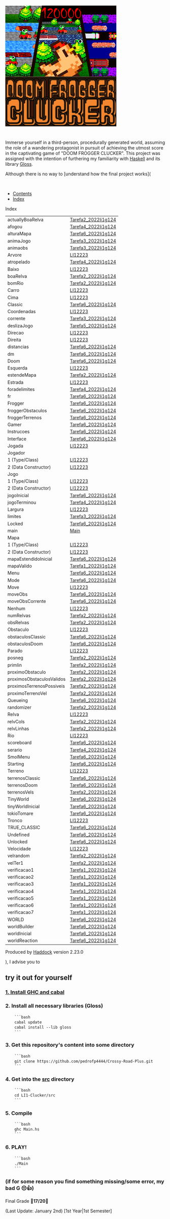 ![Doom Frogger Clucker](logo/versaoFinal.png)
#

Immerse yourself in a third-person, procedurally generated world, assuming the role of a wandering protagonist in pursuit of achieving the utmost score in the captivating game of "DOOM FROGGER CLUCKER".
This project was assigned with the intention of furthering my familiarity with [Haskell](https://www.haskell.org/) and its library [Gloss](http://gloss.ouroborus.net/).


Although there is no way to [understand how the final project works](<!DOCTYPE html PUBLIC "-//W3C//DTD XHTML 1.0 Transitional//EN" "http://www.w3.org/TR/xhtml1/DTD/xhtml1-transitional.dtd"><html xmlns="http://www.w3.org/1999/xhtml"><head><meta http-equiv="Content-Type" content="text/html; charset=UTF-8" /><meta name="viewport" content="width=device-width, initial-scale=1" /><title> (Index)</title><link href="linuwial.css" rel="stylesheet" type="text/css" title="Linuwial" /><link rel="stylesheet" type="text/css" href="quick-jump.css" /><script src="haddock-bundle.min.js" async="async" type="text/javascript"></script><script type="text/x-mathjax-config">MathJax.Hub.Config({ tex2jax: { processClass: "mathjax", ignoreClass: ".*" } });</script><script src="https://cdnjs.cloudflare.com/ajax/libs/mathjax/2.7.5/MathJax.js?config=TeX-AMS-MML_HTMLorMML" type="text/javascript"></script></head><body><div id="package-header"><span class="caption empty">&nbsp;</span><ul class="links" id="page-menu"><li><a href="index.html">Contents</a></li><li><a href="doc-index.html">Index</a></li></ul></div><div id="content"><div id="index"><p class="caption">Index</p><table><tr><td class="src">actuallyBoaRelva</td><td class="module"><a href="Tarefa2_2022li1g124.html#v:actuallyBoaRelva" title="Tarefa2_2022li1g124">Tarefa2_2022li1g124</a></td></tr><tr><td class="src">afogou</td><td class="module"><a href="Tarefa4_2022li1g124.html#v:afogou" title="Tarefa4_2022li1g124">Tarefa4_2022li1g124</a></td></tr><tr><td class="src">alturaMapa</td><td class="module"><a href="Tarefa6_2022li1g124.html#v:alturaMapa" title="Tarefa6_2022li1g124">Tarefa6_2022li1g124</a></td></tr><tr><td class="src">animaJogo</td><td class="module"><a href="Tarefa3_2022li1g124.html#v:animaJogo" title="Tarefa3_2022li1g124">Tarefa3_2022li1g124</a></td></tr><tr><td class="src">animaobs</td><td class="module"><a href="Tarefa3_2022li1g124.html#v:animaobs" title="Tarefa3_2022li1g124">Tarefa3_2022li1g124</a></td></tr><tr><td class="src">Arvore</td><td class="module"><a href="LI12223.html#v:Arvore" title="LI12223">LI12223</a></td></tr><tr><td class="src">atropelado</td><td class="module"><a href="Tarefa4_2022li1g124.html#v:atropelado" title="Tarefa4_2022li1g124">Tarefa4_2022li1g124</a></td></tr><tr><td class="src">Baixo</td><td class="module"><a href="LI12223.html#v:Baixo" title="LI12223">LI12223</a></td></tr><tr><td class="src">boaRelva</td><td class="module"><a href="Tarefa2_2022li1g124.html#v:boaRelva" title="Tarefa2_2022li1g124">Tarefa2_2022li1g124</a></td></tr><tr><td class="src">bomRio</td><td class="module"><a href="Tarefa2_2022li1g124.html#v:bomRio" title="Tarefa2_2022li1g124">Tarefa2_2022li1g124</a></td></tr><tr><td class="src">Carro</td><td class="module"><a href="LI12223.html#v:Carro" title="LI12223">LI12223</a></td></tr><tr><td class="src">Cima</td><td class="module"><a href="LI12223.html#v:Cima" title="LI12223">LI12223</a></td></tr><tr><td class="src">Classic</td><td class="module"><a href="Tarefa6_2022li1g124.html#v:Classic" title="Tarefa6_2022li1g124">Tarefa6_2022li1g124</a></td></tr><tr><td class="src">Coordenadas</td><td class="module"><a href="LI12223.html#t:Coordenadas" title="LI12223">LI12223</a></td></tr><tr><td class="src">corrente</td><td class="module"><a href="Tarefa3_2022li1g124.html#v:corrente" title="Tarefa3_2022li1g124">Tarefa3_2022li1g124</a></td></tr><tr><td class="src">deslizaJogo</td><td class="module"><a href="Tarefa5_2022li1g124.html#v:deslizaJogo" title="Tarefa5_2022li1g124">Tarefa5_2022li1g124</a></td></tr><tr><td class="src">Direcao</td><td class="module"><a href="LI12223.html#t:Direcao" title="LI12223">LI12223</a></td></tr><tr><td class="src">Direita</td><td class="module"><a href="LI12223.html#v:Direita" title="LI12223">LI12223</a></td></tr><tr><td class="src">distancias</td><td class="module"><a href="Tarefa6_2022li1g124.html#v:distancias" title="Tarefa6_2022li1g124">Tarefa6_2022li1g124</a></td></tr><tr><td class="src">dm</td><td class="module"><a href="Tarefa6_2022li1g124.html#v:dm" title="Tarefa6_2022li1g124">Tarefa6_2022li1g124</a></td></tr><tr><td class="src">Doom</td><td class="module"><a href="Tarefa6_2022li1g124.html#v:Doom" title="Tarefa6_2022li1g124">Tarefa6_2022li1g124</a></td></tr><tr><td class="src">Esquerda</td><td class="module"><a href="LI12223.html#v:Esquerda" title="LI12223">LI12223</a></td></tr><tr><td class="src">estendeMapa</td><td class="module"><a href="Tarefa2_2022li1g124.html#v:estendeMapa" title="Tarefa2_2022li1g124">Tarefa2_2022li1g124</a></td></tr><tr><td class="src">Estrada</td><td class="module"><a href="LI12223.html#v:Estrada" title="LI12223">LI12223</a></td></tr><tr><td class="src">foradelimites</td><td class="module"><a href="Tarefa4_2022li1g124.html#v:foradelimites" title="Tarefa4_2022li1g124">Tarefa4_2022li1g124</a></td></tr><tr><td class="src">fr</td><td class="module"><a href="Tarefa6_2022li1g124.html#v:fr" title="Tarefa6_2022li1g124">Tarefa6_2022li1g124</a></td></tr><tr><td class="src">Frogger</td><td class="module"><a href="Tarefa6_2022li1g124.html#v:Frogger" title="Tarefa6_2022li1g124">Tarefa6_2022li1g124</a></td></tr><tr><td class="src">froggerObstaculos</td><td class="module"><a href="Tarefa6_2022li1g124.html#v:froggerObstaculos" title="Tarefa6_2022li1g124">Tarefa6_2022li1g124</a></td></tr><tr><td class="src">froggerTerrenos</td><td class="module"><a href="Tarefa6_2022li1g124.html#v:froggerTerrenos" title="Tarefa6_2022li1g124">Tarefa6_2022li1g124</a></td></tr><tr><td class="src">Gamer</td><td class="module"><a href="Tarefa6_2022li1g124.html#v:Gamer" title="Tarefa6_2022li1g124">Tarefa6_2022li1g124</a></td></tr><tr><td class="src">Instrucoes</td><td class="module"><a href="Tarefa6_2022li1g124.html#v:Instrucoes" title="Tarefa6_2022li1g124">Tarefa6_2022li1g124</a></td></tr><tr><td class="src">Interface</td><td class="module"><a href="Tarefa6_2022li1g124.html#t:Interface" title="Tarefa6_2022li1g124">Tarefa6_2022li1g124</a></td></tr><tr><td class="src">Jogada</td><td class="module"><a href="LI12223.html#t:Jogada" title="LI12223">LI12223</a></td></tr><tr><td class="src">Jogador</td><td>&nbsp;</td></tr><tr><td class="alt">1 (Type/Class)</td><td class="module"><a href="LI12223.html#t:Jogador" title="LI12223">LI12223</a></td></tr><tr><td class="alt">2 (Data Constructor)</td><td class="module"><a href="LI12223.html#v:Jogador" title="LI12223">LI12223</a></td></tr><tr><td class="src">Jogo</td><td>&nbsp;</td></tr><tr><td class="alt">1 (Type/Class)</td><td class="module"><a href="LI12223.html#t:Jogo" title="LI12223">LI12223</a></td></tr><tr><td class="alt">2 (Data Constructor)</td><td class="module"><a href="LI12223.html#v:Jogo" title="LI12223">LI12223</a></td></tr><tr><td class="src">jogoInicial</td><td class="module"><a href="Tarefa6_2022li1g124.html#v:jogoInicial" title="Tarefa6_2022li1g124">Tarefa6_2022li1g124</a></td></tr><tr><td class="src">jogoTerminou</td><td class="module"><a href="Tarefa4_2022li1g124.html#v:jogoTerminou" title="Tarefa4_2022li1g124">Tarefa4_2022li1g124</a></td></tr><tr><td class="src">Largura</td><td class="module"><a href="LI12223.html#t:Largura" title="LI12223">LI12223</a></td></tr><tr><td class="src">limites</td><td class="module"><a href="Tarefa3_2022li1g124.html#v:limites" title="Tarefa3_2022li1g124">Tarefa3_2022li1g124</a></td></tr><tr><td class="src">Locked</td><td class="module"><a href="Tarefa6_2022li1g124.html#v:Locked" title="Tarefa6_2022li1g124">Tarefa6_2022li1g124</a></td></tr><tr><td class="src">main</td><td class="module"><a href="Main.html#v:main" title="Main">Main</a></td></tr><tr><td class="src">Mapa</td><td>&nbsp;</td></tr><tr><td class="alt">1 (Type/Class)</td><td class="module"><a href="LI12223.html#t:Mapa" title="LI12223">LI12223</a></td></tr><tr><td class="alt">2 (Data Constructor)</td><td class="module"><a href="LI12223.html#v:Mapa" title="LI12223">LI12223</a></td></tr><tr><td class="src">mapaEstendidoInicial</td><td class="module"><a href="Tarefa6_2022li1g124.html#v:mapaEstendidoInicial" title="Tarefa6_2022li1g124">Tarefa6_2022li1g124</a></td></tr><tr><td class="src">mapaValido</td><td class="module"><a href="Tarefa1_2022li1g124.html#v:mapaValido" title="Tarefa1_2022li1g124">Tarefa1_2022li1g124</a></td></tr><tr><td class="src">Menu</td><td class="module"><a href="Tarefa6_2022li1g124.html#v:Menu" title="Tarefa6_2022li1g124">Tarefa6_2022li1g124</a></td></tr><tr><td class="src">Mode</td><td class="module"><a href="Tarefa6_2022li1g124.html#t:Mode" title="Tarefa6_2022li1g124">Tarefa6_2022li1g124</a></td></tr><tr><td class="src">Move</td><td class="module"><a href="LI12223.html#v:Move" title="LI12223">LI12223</a></td></tr><tr><td class="src">moveObs</td><td class="module"><a href="Tarefa6_2022li1g124.html#v:moveObs" title="Tarefa6_2022li1g124">Tarefa6_2022li1g124</a></td></tr><tr><td class="src">moveObsCorrente</td><td class="module"><a href="Tarefa6_2022li1g124.html#v:moveObsCorrente" title="Tarefa6_2022li1g124">Tarefa6_2022li1g124</a></td></tr><tr><td class="src">Nenhum</td><td class="module"><a href="LI12223.html#v:Nenhum" title="LI12223">LI12223</a></td></tr><tr><td class="src">numRelvas</td><td class="module"><a href="Tarefa2_2022li1g124.html#v:numRelvas" title="Tarefa2_2022li1g124">Tarefa2_2022li1g124</a></td></tr><tr><td class="src">obsRelvas</td><td class="module"><a href="Tarefa2_2022li1g124.html#v:obsRelvas" title="Tarefa2_2022li1g124">Tarefa2_2022li1g124</a></td></tr><tr><td class="src">Obstaculo</td><td class="module"><a href="LI12223.html#t:Obstaculo" title="LI12223">LI12223</a></td></tr><tr><td class="src">obstaculosClassic</td><td class="module"><a href="Tarefa6_2022li1g124.html#v:obstaculosClassic" title="Tarefa6_2022li1g124">Tarefa6_2022li1g124</a></td></tr><tr><td class="src">obstaculosDoom</td><td class="module"><a href="Tarefa6_2022li1g124.html#v:obstaculosDoom" title="Tarefa6_2022li1g124">Tarefa6_2022li1g124</a></td></tr><tr><td class="src">Parado</td><td class="module"><a href="LI12223.html#v:Parado" title="LI12223">LI12223</a></td></tr><tr><td class="src">posneg</td><td class="module"><a href="Tarefa2_2022li1g124.html#v:posneg" title="Tarefa2_2022li1g124">Tarefa2_2022li1g124</a></td></tr><tr><td class="src">primlin</td><td class="module"><a href="Tarefa2_2022li1g124.html#v:primlin" title="Tarefa2_2022li1g124">Tarefa2_2022li1g124</a></td></tr><tr><td class="src">proximoObstaculo</td><td class="module"><a href="Tarefa2_2022li1g124.html#v:proximoObstaculo" title="Tarefa2_2022li1g124">Tarefa2_2022li1g124</a></td></tr><tr><td class="src">proximosObstaculosValidos</td><td class="module"><a href="Tarefa2_2022li1g124.html#v:proximosObstaculosValidos" title="Tarefa2_2022li1g124">Tarefa2_2022li1g124</a></td></tr><tr><td class="src">proximosTerrenosPossiveis</td><td class="module"><a href="Tarefa2_2022li1g124.html#v:proximosTerrenosPossiveis" title="Tarefa2_2022li1g124">Tarefa2_2022li1g124</a></td></tr><tr><td class="src">proximoTerrenoVel</td><td class="module"><a href="Tarefa2_2022li1g124.html#v:proximoTerrenoVel" title="Tarefa2_2022li1g124">Tarefa2_2022li1g124</a></td></tr><tr><td class="src">Queueing</td><td class="module"><a href="Tarefa6_2022li1g124.html#v:Queueing" title="Tarefa6_2022li1g124">Tarefa6_2022li1g124</a></td></tr><tr><td class="src">randomizer</td><td class="module"><a href="Tarefa2_2022li1g124.html#v:randomizer" title="Tarefa2_2022li1g124">Tarefa2_2022li1g124</a></td></tr><tr><td class="src">Relva</td><td class="module"><a href="LI12223.html#v:Relva" title="LI12223">LI12223</a></td></tr><tr><td class="src">relvCols</td><td class="module"><a href="Tarefa2_2022li1g124.html#v:relvCols" title="Tarefa2_2022li1g124">Tarefa2_2022li1g124</a></td></tr><tr><td class="src">relvLinhas</td><td class="module"><a href="Tarefa2_2022li1g124.html#v:relvLinhas" title="Tarefa2_2022li1g124">Tarefa2_2022li1g124</a></td></tr><tr><td class="src">Rio</td><td class="module"><a href="LI12223.html#v:Rio" title="LI12223">LI12223</a></td></tr><tr><td class="src">scoreboard</td><td class="module"><a href="Tarefa6_2022li1g124.html#v:scoreboard" title="Tarefa6_2022li1g124">Tarefa6_2022li1g124</a></td></tr><tr><td class="src">serario</td><td class="module"><a href="Tarefa4_2022li1g124.html#v:serario" title="Tarefa4_2022li1g124">Tarefa4_2022li1g124</a></td></tr><tr><td class="src">SmolMenu</td><td class="module"><a href="Tarefa6_2022li1g124.html#t:SmolMenu" title="Tarefa6_2022li1g124">Tarefa6_2022li1g124</a></td></tr><tr><td class="src">Starting</td><td class="module"><a href="Tarefa6_2022li1g124.html#v:Starting" title="Tarefa6_2022li1g124">Tarefa6_2022li1g124</a></td></tr><tr><td class="src">Terreno</td><td class="module"><a href="LI12223.html#t:Terreno" title="LI12223">LI12223</a></td></tr><tr><td class="src">terrenosClassic</td><td class="module"><a href="Tarefa6_2022li1g124.html#v:terrenosClassic" title="Tarefa6_2022li1g124">Tarefa6_2022li1g124</a></td></tr><tr><td class="src">terrenosDoom</td><td class="module"><a href="Tarefa6_2022li1g124.html#v:terrenosDoom" title="Tarefa6_2022li1g124">Tarefa6_2022li1g124</a></td></tr><tr><td class="src">terrenosVels</td><td class="module"><a href="Tarefa2_2022li1g124.html#v:terrenosVels" title="Tarefa2_2022li1g124">Tarefa2_2022li1g124</a></td></tr><tr><td class="src">TinyWorld</td><td class="module"><a href="Tarefa6_2022li1g124.html#t:TinyWorld" title="Tarefa6_2022li1g124">Tarefa6_2022li1g124</a></td></tr><tr><td class="src">tinyWorldInicial</td><td class="module"><a href="Tarefa6_2022li1g124.html#v:tinyWorldInicial" title="Tarefa6_2022li1g124">Tarefa6_2022li1g124</a></td></tr><tr><td class="src">tokioTomare</td><td class="module"><a href="Tarefa6_2022li1g124.html#v:tokioTomare" title="Tarefa6_2022li1g124">Tarefa6_2022li1g124</a></td></tr><tr><td class="src">Tronco</td><td class="module"><a href="LI12223.html#v:Tronco" title="LI12223">LI12223</a></td></tr><tr><td class="src">TRUE_CLASSIC</td><td class="module"><a href="Tarefa6_2022li1g124.html#v:TRUE_CLASSIC" title="Tarefa6_2022li1g124">Tarefa6_2022li1g124</a></td></tr><tr><td class="src">Undefined</td><td class="module"><a href="Tarefa6_2022li1g124.html#v:Undefined" title="Tarefa6_2022li1g124">Tarefa6_2022li1g124</a></td></tr><tr><td class="src">Unlocked</td><td class="module"><a href="Tarefa6_2022li1g124.html#t:Unlocked" title="Tarefa6_2022li1g124">Tarefa6_2022li1g124</a></td></tr><tr><td class="src">Velocidade</td><td class="module"><a href="LI12223.html#t:Velocidade" title="LI12223">LI12223</a></td></tr><tr><td class="src">velrandom</td><td class="module"><a href="Tarefa2_2022li1g124.html#v:velrandom" title="Tarefa2_2022li1g124">Tarefa2_2022li1g124</a></td></tr><tr><td class="src">velTer1</td><td class="module"><a href="Tarefa2_2022li1g124.html#v:velTer1" title="Tarefa2_2022li1g124">Tarefa2_2022li1g124</a></td></tr><tr><td class="src">verificacao1</td><td class="module"><a href="Tarefa1_2022li1g124.html#v:verificacao1" title="Tarefa1_2022li1g124">Tarefa1_2022li1g124</a></td></tr><tr><td class="src">verificacao2</td><td class="module"><a href="Tarefa1_2022li1g124.html#v:verificacao2" title="Tarefa1_2022li1g124">Tarefa1_2022li1g124</a></td></tr><tr><td class="src">verificacao3</td><td class="module"><a href="Tarefa1_2022li1g124.html#v:verificacao3" title="Tarefa1_2022li1g124">Tarefa1_2022li1g124</a></td></tr><tr><td class="src">verificacao4</td><td class="module"><a href="Tarefa1_2022li1g124.html#v:verificacao4" title="Tarefa1_2022li1g124">Tarefa1_2022li1g124</a></td></tr><tr><td class="src">verificacao5</td><td class="module"><a href="Tarefa1_2022li1g124.html#v:verificacao5" title="Tarefa1_2022li1g124">Tarefa1_2022li1g124</a></td></tr><tr><td class="src">verificacao6</td><td class="module"><a href="Tarefa1_2022li1g124.html#v:verificacao6" title="Tarefa1_2022li1g124">Tarefa1_2022li1g124</a></td></tr><tr><td class="src">verificacao7</td><td class="module"><a href="Tarefa1_2022li1g124.html#v:verificacao7" title="Tarefa1_2022li1g124">Tarefa1_2022li1g124</a></td></tr><tr><td class="src">WORLD</td><td class="module"><a href="Tarefa6_2022li1g124.html#t:WORLD" title="Tarefa6_2022li1g124">Tarefa6_2022li1g124</a></td></tr><tr><td class="src">worldBuilder</td><td class="module"><a href="Tarefa6_2022li1g124.html#v:worldBuilder" title="Tarefa6_2022li1g124">Tarefa6_2022li1g124</a></td></tr><tr><td class="src">worldInicial</td><td class="module"><a href="Tarefa6_2022li1g124.html#v:worldInicial" title="Tarefa6_2022li1g124">Tarefa6_2022li1g124</a></td></tr><tr><td class="src">worldReaction</td><td class="module"><a href="Tarefa6_2022li1g124.html#v:worldReaction" title="Tarefa6_2022li1g124">Tarefa6_2022li1g124</a></td></tr></table></div></div><div id="footer"><p>Produced by <a href="http://www.haskell.org/haddock/">Haddock</a> version 2.23.0</p></div></body></html>), I advise you to


## try it out for yourself

###    [1. Install GHC and cabal](https://www.haskell.org/downloads/)

###    2. Install all necessary libraries (Gloss) 

        ```bash
        cabal update
        cabal install --lib gloss
        ```
    
###    3. Get this repository's content into some directory

        ```bash
        git clone https://github.com/pedrofp4444/Crossy-Road-Plus.git
        ```

###    4. Get into the [src](src/) directory

        ```bash
        cd LI1-Clucker/src
        ```

###    5. Compile

        ```bash
        ghc Main.hs
        ```

###    6. PLAY!

        ```bash
        ./Main
        ```

### (if for some reason you find something missing/some error, my bad G 😔👍)

Final Grade 🥚**17/20**🥚

(Last Update: January 2nd) [1st Year|1st Semester]